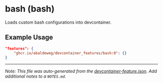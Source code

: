 
# bash (bash)

Loads custom bash configurations into devcontainer.

## Example Usage

```json
"features": {
    "ghcr.io/abaldeweg/devcontainer_features/bash:0": {}
}
```





---

_Note: This file was auto-generated from the [devcontainer-feature.json](https://github.com/abaldeweg/devcontainer_features/blob/main/src/bash/devcontainer-feature.json).  Add additional notes to a `NOTES.md`._
